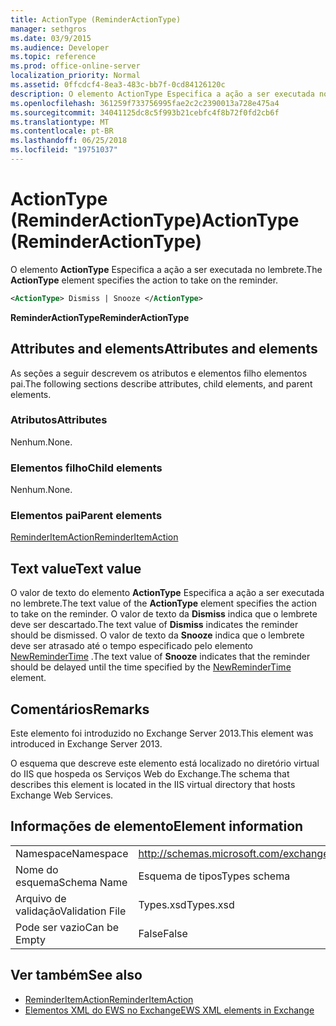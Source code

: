 ```yaml
---
title: ActionType (ReminderActionType)
manager: sethgros
ms.date: 03/9/2015
ms.audience: Developer
ms.topic: reference
ms.prod: office-online-server
localization_priority: Normal
ms.assetid: 0ffcdcf4-8ea3-483c-bb7f-0cd84126120c
description: O elemento ActionType Especifica a ação a ser executada no lembrete.
ms.openlocfilehash: 361259f733756995fae2c2c2390013a728e475a4
ms.sourcegitcommit: 34041125dc8c5f993b21cebfc4f8b72f0fd2cb6f
ms.translationtype: MT
ms.contentlocale: pt-BR
ms.lasthandoff: 06/25/2018
ms.locfileid: "19751037"
---
```

# <a name="actiontype-reminderactiontype"></a><span data-ttu-id="03930-103">ActionType (ReminderActionType)</span><span class="sxs-lookup"><span data-stu-id="03930-103">ActionType (ReminderActionType)</span></span>

<span data-ttu-id="03930-104">O elemento **ActionType** Especifica a ação a ser executada no lembrete.</span><span class="sxs-lookup"><span data-stu-id="03930-104">The **ActionType** element specifies the action to take on the reminder.</span></span> 
  
```XML
<ActionType> Dismiss | Snooze </ActionType>
```

 <span data-ttu-id="03930-105">**ReminderActionType**</span><span class="sxs-lookup"><span data-stu-id="03930-105">**ReminderActionType**</span></span>
## <a name="attributes-and-elements"></a><span data-ttu-id="03930-106">Attributes and elements</span><span class="sxs-lookup"><span data-stu-id="03930-106">Attributes and elements</span></span>

<span data-ttu-id="03930-107">As seções a seguir descrevem os atributos e elementos filho elementos pai.</span><span class="sxs-lookup"><span data-stu-id="03930-107">The following sections describe attributes, child elements, and parent elements.</span></span>
  
### <a name="attributes"></a><span data-ttu-id="03930-108">Atributos</span><span class="sxs-lookup"><span data-stu-id="03930-108">Attributes</span></span>

<span data-ttu-id="03930-109">Nenhum.</span><span class="sxs-lookup"><span data-stu-id="03930-109">None.</span></span>
  
### <a name="child-elements"></a><span data-ttu-id="03930-110">Elementos filho</span><span class="sxs-lookup"><span data-stu-id="03930-110">Child elements</span></span>

<span data-ttu-id="03930-111">Nenhum.</span><span class="sxs-lookup"><span data-stu-id="03930-111">None.</span></span>
  
### <a name="parent-elements"></a><span data-ttu-id="03930-112">Elementos pai</span><span class="sxs-lookup"><span data-stu-id="03930-112">Parent elements</span></span>

[<span data-ttu-id="03930-113">ReminderItemAction</span><span class="sxs-lookup"><span data-stu-id="03930-113">ReminderItemAction</span></span>](reminderitemaction.md)
  
## <a name="text-value"></a><span data-ttu-id="03930-114">Text value</span><span class="sxs-lookup"><span data-stu-id="03930-114">Text value</span></span>

<span data-ttu-id="03930-115">O valor de texto do elemento **ActionType** Especifica a ação a ser executada no lembrete.</span><span class="sxs-lookup"><span data-stu-id="03930-115">The text value of the **ActionType** element specifies the action to take on the reminder.</span></span> <span data-ttu-id="03930-116">O valor de texto da **Dismiss** indica que o lembrete deve ser descartado.</span><span class="sxs-lookup"><span data-stu-id="03930-116">The text value of **Dismiss** indicates the reminder should be dismissed.</span></span> <span data-ttu-id="03930-117">O valor de texto da **Snooze** indica que o lembrete deve ser atrasado até o tempo especificado pelo elemento [NewReminderTime](newremindertime.md) .</span><span class="sxs-lookup"><span data-stu-id="03930-117">The text value of **Snooze** indicates that the reminder should be delayed until the time specified by the [NewReminderTime](newremindertime.md) element.</span></span> 
  
## <a name="remarks"></a><span data-ttu-id="03930-118">Comentários</span><span class="sxs-lookup"><span data-stu-id="03930-118">Remarks</span></span>

<span data-ttu-id="03930-119">Este elemento foi introduzido no Exchange Server 2013.</span><span class="sxs-lookup"><span data-stu-id="03930-119">This element was introduced in Exchange Server 2013.</span></span>
  
<span data-ttu-id="03930-120">O esquema que descreve este elemento está localizado no diretório virtual do IIS que hospeda os Serviços Web do Exchange.</span><span class="sxs-lookup"><span data-stu-id="03930-120">The schema that describes this element is located in the IIS virtual directory that hosts Exchange Web Services.</span></span>
  
## <a name="element-information"></a><span data-ttu-id="03930-121">Informações de elemento</span><span class="sxs-lookup"><span data-stu-id="03930-121">Element information</span></span>

|||
|:-----|:-----|
|<span data-ttu-id="03930-122">Namespace</span><span class="sxs-lookup"><span data-stu-id="03930-122">Namespace</span></span>  <br/> |http://schemas.microsoft.com/exchange/services/2006/types  <br/> |
|<span data-ttu-id="03930-123">Nome do esquema</span><span class="sxs-lookup"><span data-stu-id="03930-123">Schema Name</span></span>  <br/> |<span data-ttu-id="03930-124">Esquema de tipos</span><span class="sxs-lookup"><span data-stu-id="03930-124">Types schema</span></span>  <br/> |
|<span data-ttu-id="03930-125">Arquivo de validação</span><span class="sxs-lookup"><span data-stu-id="03930-125">Validation File</span></span>  <br/> |<span data-ttu-id="03930-126">Types.xsd</span><span class="sxs-lookup"><span data-stu-id="03930-126">Types.xsd</span></span>  <br/> |
|<span data-ttu-id="03930-127">Pode ser vazio</span><span class="sxs-lookup"><span data-stu-id="03930-127">Can be Empty</span></span>  <br/> |<span data-ttu-id="03930-128">False</span><span class="sxs-lookup"><span data-stu-id="03930-128">False</span></span>  <br/> |
   
## <a name="see-also"></a><span data-ttu-id="03930-129">Ver também</span><span class="sxs-lookup"><span data-stu-id="03930-129">See also</span></span>

- [<span data-ttu-id="03930-130">ReminderItemAction</span><span class="sxs-lookup"><span data-stu-id="03930-130">ReminderItemAction</span></span>](reminderitemaction.md)
- [<span data-ttu-id="03930-131">Elementos XML do EWS no Exchange</span><span class="sxs-lookup"><span data-stu-id="03930-131">EWS XML elements in Exchange</span></span>](ews-xml-elements-in-exchange.md)

